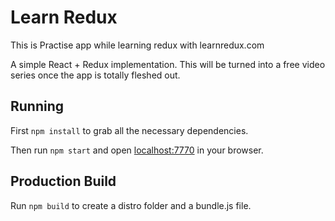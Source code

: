# Learn Redux

This is Practise app while learning redux with learnredux.com

A simple React + Redux implementation. This will be turned into a free video series once the app is totally fleshed out.

## Running

First `npm install` to grab all the necessary dependencies.

Then run `npm start` and open <localhost:7770> in your browser.

## Production Build

Run `npm build` to create a distro folder and a bundle.js file.
